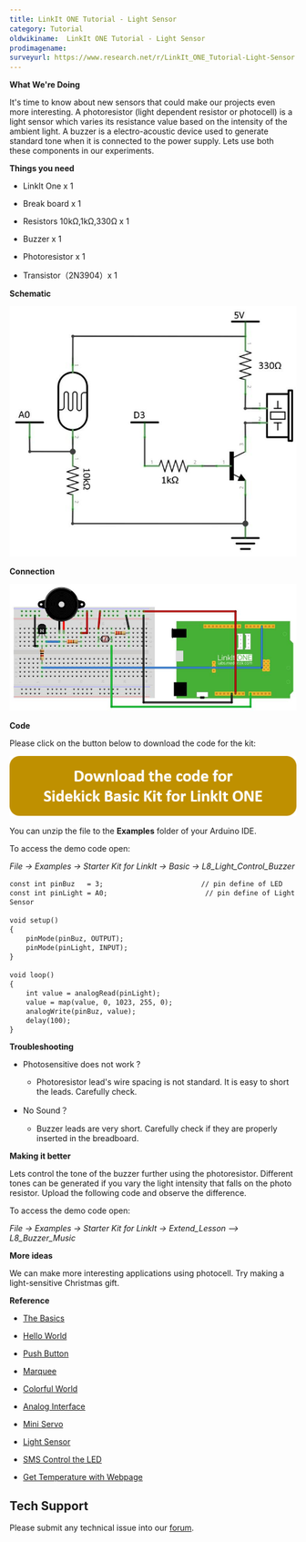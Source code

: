 ```yaml
---
title: LinkIt ONE Tutorial - Light Sensor
category: Tutorial
oldwikiname:  LinkIt ONE Tutorial - Light Sensor
prodimagename:
surveyurl: https://www.research.net/r/LinkIt_ONE_Tutorial-Light-Sensor
---
```


**What We're Doing**

It's time to know about new sensors that could make our projects even more interesting. A photoresistor (light dependent resistor or photocell) is a light sensor which varies its resistance value based on the intensity of the ambient light. A buzzer is a electro-acoustic device used to generate standard tone when it is connected to the power supply. Lets use both these components in our experiments.

**Things you need**

*   LinkIt One x 1

*   Break board x 1

*   Resistors 10kΩ,1kΩ,330Ω x 1

*   Buzzer x 1

*   Photoresistor x 1

*   Transistor（2N3904）x 1

**Schematic**

![](https://github.com/SeeedDocument/LinkIt_ONE_Tutorial-Light-Sensor/raw/master/img/LinkItONE_Kit_8_1.jpg)

**Connection**

![](https://github.com/SeeedDocument/LinkIt_ONE_Tutorial-Light-Sensor/raw/master/img/LinkItONE_Kit_8_2.jpg)

**Code**

Please click on the button below to download the code for the kit:

[![](https://github.com/SeeedDocument/LinkIt_ONE_Tutorial-Light-Sensor/raw/master/img/Code_sidekick_linkit.png)](https://github.com/Seeed-Studio/Sidekick_Basic_Kit_for_LinkIt)

You can unzip the file to the **Examples** folder of your Arduino IDE.

To access the demo code open:

_File -&gt; Examples -&gt; Starter Kit for LinkIt -&gt; Basic -&gt; L8_Light_Control_Buzzer_
```
const int pinBuz   = 3;                        // pin define of LED
const int pinLight = A0;                        // pin define of Light Sensor

void setup()
{
    pinMode(pinBuz, OUTPUT);
    pinMode(pinLight, INPUT);
}

void loop()
{
    int value = analogRead(pinLight);
    value = map(value, 0, 1023, 255, 0);
    analogWrite(pinBuz, value);
    delay(100);
}
```
**Troubleshooting**

*   Photosensitive does not work ?

    *   Photoresistor lead's wire spacing is not standard. It is easy to short the leads. Carefully check.

*   No Sound？

    *   Buzzer leads are very short. Carefully check if they are properly inserted in the breadboard.

**Making it better**

Lets control the tone of the buzzer further using the photoresistor. Different tones can be generated if you vary the light intensity that falls on the photo resistor. Upload the following code and observe the difference.

To access the demo code open:

_File -&gt; Examples -&gt; Starter Kit for LinkIt -&gt; Extend_Lesson –&gt; L8_Buzzer_Music_

**More ideas**

We can make more interesting applications using photocell. Try making a light-sensitive Christmas gift.

**Reference**

*   [The Basics](/LinkIt_ONE_Tutorial-The_Basics)

*   [Hello World](/LinkIt_ONE_Tutorial-Hello_World)

*   [Push Button](/LinkIt_ONE_Tutorial-Push_Button)

*   [Marquee](/LinkIt_ONE_Tutorial-Marquee)

*   [Colorful World](/LinkIt_ONE_Tutorial-Colorful_World)

*   [Analog Interface](/LinkIt_ONE_Tutorial-Analog_Interface)

*   [Mini Servo](/LinkIt_ONE_Tutorial-Mini_Servo)

*   [Light Sensor](/LinkIt_ONE_Tutorial-Light_Sensor)

*   [SMS Control the LED](/LinkIt_ONE_Tutorial-SMS_control_the_LED)

*   [Get Temperature with Webpage](/LinkIt_ONE_Tutorial-Get_temperature_with_Webpage)

## Tech Support
Please submit any technical issue into our [forum](http://forum.seeedstudio.com/). 